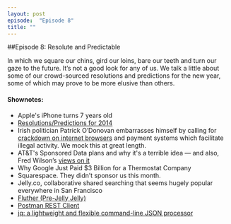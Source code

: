 ```yaml
---
layout: post
episode:  "Episode 8"
title: ""
---
```


##Episode 8: Resolute and Predictable

In which we square our chins, gird our loins, bare our teeth and turn our gaze to the future. It’s not a good look for any of us. We talk a little about some of our crowd-sourced resolutions and predictions for the new year, some of which may prove to be more elusive than others.

#### Shownotes:

 * Apple's iPhone turns 7 years old
 * [Resolutions/Predictions for 2014](https://speakerdeck.com/xcake/resolutions-and-predictions")
 * Irish politician Patrick O’Donovan embarrasses himself by calling for [crackdown on internet browsers](http://www.finegael.ie/latest-news/2014/odonovan-calls-for-crackd/) and payment systems which facilitate illegal activity. We mock this at great length.
 * AT&T's Sponsored Data plans and why it's a terrible idea — and also, Fred Wilson’s [views on it](http://www.seattlepi.com/technology/businessinsider/article/FRED-WILSON-The-Net-Neutrality-Decision-Will-Be-5147487.php)
 * Why Google Just Paid $3 Billion for a Thermostat Company
 * Squarespace. They didn’t sponsor us this month.
 * Jelly.co, collaborative shared searching that seems hugely popular everywhere in San Francisco
 * [Fluther (Pre-Jelly Jelly)](http://www.fluther.com)
 * [Postman REST Client](https://chrome.google.com/webstore/detail/postman-rest-client/fdmmgilgnpjigdojojpjoooidkmcomcm?hl=en)
 * [jq: a lightweight and flexible command-line JSON processor](http://stedolan.github.io/jq/">stedolan.github.io/jq/)

